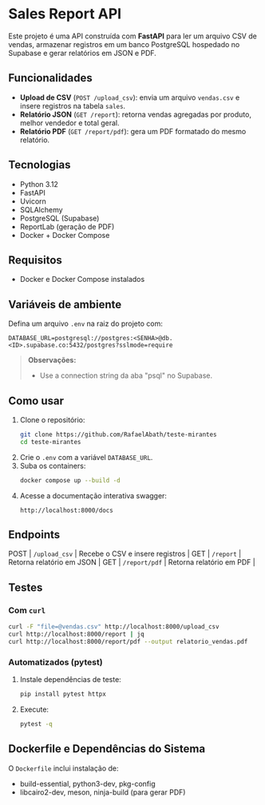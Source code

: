 # Sales Report API

Este projeto é uma API construída com **FastAPI** para ler um arquivo CSV de vendas, armazenar registros em um banco PostgreSQL hospedado no Supabase e gerar relatórios em JSON e PDF.

## Funcionalidades

- **Upload de CSV** (`POST /upload_csv`): envia um arquivo `vendas.csv` e insere registros na tabela `sales`.
- **Relatório JSON** (`GET /report`): retorna vendas agregadas por produto, melhor vendedor e total geral.
- **Relatório PDF** (`GET /report/pdf`): gera um PDF formatado do mesmo relatório.

## Tecnologias

- Python 3.12
- FastAPI
- Uvicorn
- SQLAlchemy
- PostgreSQL (Supabase)
- ReportLab (geração de PDF)
- Docker + Docker Compose

## Requisitos

- Docker e Docker Compose instalados

## Variáveis de ambiente

Defina um arquivo `.env` na raiz do projeto com:

```
DATABASE_URL=postgresql://postgres:<SENHA>@db.<ID>.supabase.co:5432/postgres?sslmode=require
```

> **Observações:**
> - Use a connection string da aba "psql" no Supabase.

## Como usar

1. Clone o repositório:
   ```bash
   git clone https://github.com/RafaelAbath/teste-mirantes
   cd teste-mirantes
   ```
2. Crie o `.env` com a variável `DATABASE_URL`.
3. Suba os containers:
   ```bash
   docker compose up --build -d
   ```
4. Acesse a documentação interativa swagger:
   ```
   http://localhost:8000/docs
   ```

## Endpoints


 POST   | `/upload_csv`  | Recebe o CSV e insere registros      |
 GET    | `/report`      | Retorna relatório em JSON            |
 GET    | `/report/pdf`  | Retorna relatório em PDF             |
 

## Testes

### Com `curl`

```bash
curl -F "file=@vendas.csv" http://localhost:8000/upload_csv
curl http://localhost:8000/report | jq
curl http://localhost:8000/report/pdf --output relatorio_vendas.pdf
```

### Automatizados (pytest)

1. Instale dependências de teste:
   ```bash
   pip install pytest httpx
   ```
2. Execute:
   ```bash
   pytest -q
   ```

## Dockerfile e Dependências do Sistema

O `Dockerfile` inclui instalação de:

- build-essential, python3-dev, pkg-config
- libcairo2-dev, meson, ninja-build (para gerar PDF)


